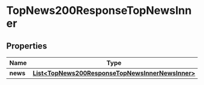 

# TopNews200ResponseTopNewsInner

## Properties

Name | Type | Description | Notes
------------ | ------------- | ------------- | -------------
**news** | [**List&lt;TopNews200ResponseTopNewsInnerNewsInner&gt;**](TopNews200ResponseTopNewsInnerNewsInner.md) |  |  [optional]





